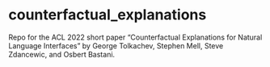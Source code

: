 # counterfactual_explanations
Repo for the ACL 2022 short paper “Counterfactual Explanations for Natural Language Interfaces” by George Tolkachev, Stephen Mell, Steve Zdancewic, and Osbert Bastani.
